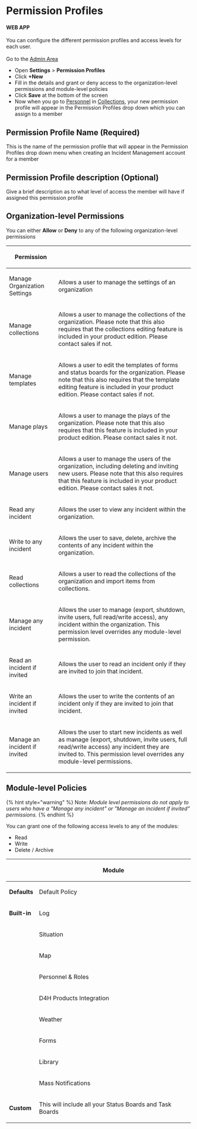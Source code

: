 # Permission Profiles

#### WEB APP

You can configure the different permission profiles and access levels for each user.\
\
Go to the [Admin Area](../)

* Open **Settings** > **Permission Profiles**
* Click **+New**
* Fill in the details and grant or deny access to the organization-level permissions and module-level policies
* Click **Save** at the bottom of the screen
* Now when you go to [Personnel](../../personnel/) in [Collections](../collections/), your new permission profile will appear in the Permission Profiles drop down which you can assign to a member

## Permission Profile Name (Required)

This is the name of the permission profile that will appear in the Permission Profiles drop down menu when creating an Incident Management account for a member

## Permission Profile description (Optional)

Give a brief description as to what level of access the member will have if assigned this permission profile

## Organization-level Permissions

You can either **Allow** or **Deny** to any of the following organization-level permissions

| <p><strong>Permission</strong><br></p>   |                                                                                                                                                                                                                                          |
| ---------------------------------------- | ---------------------------------------------------------------------------------------------------------------------------------------------------------------------------------------------------------------------------------------- |
| <p>Manage Organization Settings<br></p>  | <p>Allows a user to manage the settings of an organization<br></p>                                                                                                                                                                       |
| <p>Manage collections<br></p>            | <p>Allows a user to manage the collections of the organization. Please note that this also requires that the collections editing feature is included in your product edition. Please contact sales if not. <br></p>                      |
| <p>Manage templates<br></p>              | <p>Allows a user to edit the templates of forms and status boards for the organization. Please note that this also requires that the template editing feature is included in your product edition. Please contact sales if not. <br></p> |
| <p>Manage plays<br></p>                  | <p>Allows a user to manage the plays of the organization. Please note that this also requires that this feature is included in your product edition. Please contact sales it not. <br></p>                                               |
| <p>Manage users <br></p>                 | <p>Allows a user to manage the users of the organization, including deleting and inviting new users. Please note that this also requires that this feature is included in your product edition. Please contact sales it not. <br></p>    |
| <p>Read any incident<br></p>             | <p>Allows the user to view any incident within the organization. <br></p>                                                                                                                                                                |
| <p>Write to any incident<br></p>         | <p>Allows the user to save, delete, archive the contents of any incident within the organization.<br></p>                                                                                                                                |
| <p>Read collections<br></p>              | <p>Allows a user to read the collections of the organization and import items from collections. <br></p>                                                                                                                                 |
| <p>Manage any incident<br></p>           | <p>Allows the user to manage (export, shutdown, invite users, full read/write access), any incident within the organization. This permission level overrides any module-level permission. <br></p>                                       |
| <p>Read an incident if invited<br></p>   | <p>Allows the user to read an incident only if they are invited to join that incident. <br></p>                                                                                                                                          |
| <p>Write an incident if invited<br></p>  | <p>Allows the user to write the contents of an incident only if they are invited to join that incident. <br></p>                                                                                                                         |
| <p>Manage an incident if invited<br></p> | <p>Allows the user to start new incidents as well as manage (export, shutdown, invite users, full read/write access) any incident they are invited to. This permission level overrides any module-level permissions. <br></p>            |

## Module-level Policies

{% hint style="warning" %}
Note: _Module level permissions do not apply to users who have a "Manage any incident" or "Manage an incident if invited" permissions._
{% endhint %}

You can grant one of the following access levels to any of the modules:

* Read
* Write
* Delete / Archive

|                                       | <p><strong>Module</strong><br></p>                                  |
| ------------------------------------- | ------------------------------------------------------------------- |
| <p> <strong>Defaults</strong><br></p> | <p>Default Policy<br></p>                                           |
| <p> <strong>Built-in</strong><br></p> | <p>Log<br></p>                                                      |
|                                       | <p>Situation<br></p>                                                |
|                                       | <p>Map<br></p>                                                      |
|                                       | <p>Personnel &#x26; Roles<br></p>                                   |
|                                       | <p>D4H Products Integration<br></p>                                 |
|                                       | <p>Weather<br></p>                                                  |
|                                       | <p>Forms<br></p>                                                    |
|                                       | <p>Library<br></p>                                                  |
|                                       | <p> Mass Notifications<br></p>                                      |
| <p><strong>Custom</strong> <br></p>   | <p>This will include all your Status Boards and Task Boards<br></p> |
